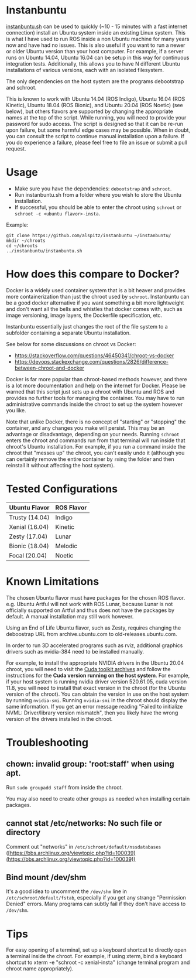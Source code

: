 # Instanbuntu

[instanbuntu.sh](instanbuntu.sh) can be used to quickly (~10 - 15 minutes with a fast internet connection) install an Ubuntu system inside an existing Linux system.
This is what I have used to run ROS inside a non Ubuntu machine for many years now and have had no issues.
This is also useful if you want to run a newer or older Ubuntu version than your host computer.
For example, if a server runs on Ubuntu 14.04, Ubuntu 16.04 can be setup in this way for continuous integration tests.
Additionally, this allows you to have N different Ubuntu installations of various versions, each with an isolated filesystem.

The only dependencies on the host system are the programs debootstrap and schroot.

This is known to work with Ubuntu 14.04 (ROS Indigo), Ubuntu 16.04 (ROS Kinetic), Ubuntu 18.04 (ROS Bionic), and Ubuntu 20.04 (ROS Noetic) (see below), but others flavors are supported by changing the appropriate names at the top of the script.
While running, you will need to provide your password for sudo access.
The script is designed so that it can be re-run upon failure, but some harmful edge cases may be possible.
When in doubt, you can consult the script to continue manual installation upon a failure.
If you do experience a failure, please feel free to file an issue or submit a pull request.

# Usage

* Make sure you have the dependencies: `debootstrap` and `schroot`.
* Run instanbuntu.sh from a folder where you wish to store the Ubuntu installation.
* If successful, you should be able to enter the chroot using `schroot` or `schroot -c <ubuntu flavor>-insta`.

Example:

```
git clone https://github.com/alspitz/instanbuntu ~/instanbuntu/
mkdir ~/chroots
cd ~/chroots
../instanbuntu/instanbuntu.sh
```

# How does this compare to Docker?

Docker is a widely used container system that is a bit heaver and provides more containerization than just the chroot used by `schroot`. Instanbuntu can be a good docker alternative if you want something a bit more lightweight and don't want all the bells and whistles that docker comes with, such as image versioning, image layers, the Dockerfile specification, etc.

Instanbuntu essentially just changes the root of the file system to a subfolder containing a separate Ubuntu installation.

See below for some discussions on chroot vs Docker:

* https://stackoverflow.com/questions/46450341/chroot-vs-docker
* https://devops.stackexchange.com/questions/2826/difference-between-chroot-and-docker

Docker is far more popular than chroot-based methods however, and there is a lot more documentation and help on the internet for Docker.
Please be warned that this script just sets up a chroot with Ubuntu and ROS and provides no further tools for managing the container.
You may have to run administrative commands inside the chroot to set up the system however you like.

Note that unlike Docker, there is no concept of "starting" or "stopping" the container, and any changes you make will persist.
This may be an advantage or disadvantage, depending on your needs.
Running `schroot` enters the chroot and commands run from that terminal will run inside that chroot's Ubuntu installation.
For example, if you run a command inside the chroot that "messes up" the chroot, you can't easily undo it (although you can certainly remove the entire container by `rm`ing the folder and then reinstall it without affecting the host system).

# Tested Configurations

| Ubuntu Flavor | ROS Flavor |
| -----         | -----  |
| Trusty (14.04) | Indigo |
| Xenial (16.04) | Kinetic |
| Zesty (17.04) | Lunar |
| Bionic (18.04) | Melodic |
| Focal (20.04) | Noetic |

# Known Limitations

The chosen Ubuntu flavor must have packages for the chosen ROS flavor. e.g. Ubuntu Artful will not work with ROS Lunar, because Lunar is not officially supported on Artful and thus does not have the packages by default.
A manual installation may still work however.

Using an End of Life Ubuntu flavor, such as Zesty, requires changing the deboostrap URL from archive.ubuntu.com to old-releases.ubuntu.com.

In order to run 3D accelerated programs such as rviz, additional graphics drivers such as nvidia-384 need to be installed manually.

For example, to install the appropriate NVIDIA drivers in the Ubuntu 20.04 chroot, you will need to visit the [Cuda toolkit archives](https://developer.nvidia.com/cuda-toolkit-archive) and follow the instructions for the **Cuda version running on the host system**.
For example, if your host system is running nvidia driver version 520.61.05, cuda version 11.8, you will need to install that exact version in the chroot (for the Ubuntu version of the chroot).
You can obtain the version in use on the host system by running `nvidia-smi`.
Running `nvidia-smi` in the chroot should display the same information.
If you get an error message reading "Failed to initialize NVML: Driver/library version mismatch", then you likely have the wrong version of the drivers installed in the chroot.

# Troubleshooting

## chown: invalid group: 'root:staff' when using apt.

Run `sudo groupadd staff` from inside the chroot.

You may also need to create other groups as needed when installing certain packages.

## cannot stat /etc/networks: No such file or directory

Comment out "networks" in `/etc/schroot/default/nssdatabases` ([https://bbs.archlinux.org/viewtopic.php?id=100039](https://bbs.archlinux.org/viewtopic.php?id=100039))

## Bind mount /dev/shm

It's a good idea to uncomment the `/dev/shm` line in `/etc/schroot/default/fstab`, especially if you get any strange "Permission Denied" errors.
Many programs can subtly fail if they don't have access to `/dev/shm`.

# Tips

For easy opening of a terminal, set up a keyboard shortcut to directly open a terminal inside the chroot.
For example, if using xterm, bind a keyboard shortcut to xterm -e "schroot -c xenial-insta" (change terminal program and chroot name appropriately).
